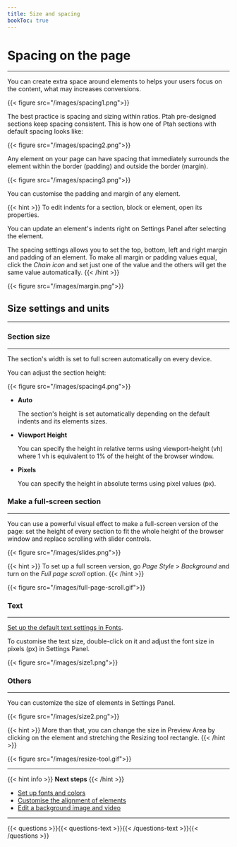 ```yaml
---
title: Size and spacing
bookToc: true
---
```


# Spacing on the page
***

You can create extra space around elements to helps your users focus on the content, what may increases conversions.

{{< figure src="/images/spacing1.png">}}

The best practice is spacing and sizing within ratios. Ptah pre-designed sections keep spacing consistent. 
This is how one of Ptah sections with default spacing looks like: 

{{< figure src="/images/spacing2.png">}}

Any element on your page can have spacing that immediately surrounds the element within the border (padding) and outside the border (margin).

{{< figure src="/images/spacing3.png">}}

You can customise the padding and margin of any element.

{{< hint >}}
To edit indents for a section, block or element, open its properties.

You can update an element's indents right on Settings Panel after selecting the element.

The spacing settings allows you to set the top, bottom, left and right margin and padding of an element. 
To make all margin or padding values equal, click the *Chain icon* and set just one of the value and the others will get the same value automatically.
{{< /hint >}}

{{< figure src="/images/margin.png">}}

## Size settings and units
***

### Section size
***

The section's width is set to full screen automatically on every device.

You can adjust the section height:

{{< figure src="/images/spacing4.png">}}

- **Auto**
    
    The section's height is set automatically depending on the default indents and its elements sizes.
    
- **Viewport Height**
    
    You can specify the height in relative terms using viewport-height (vh) 
    where 1 vh is equivalent to 1% of the height of the browser window.
    
- **Pixels**
    
    You can specify the height in absolute terms using pixel values (px).

### Make a full-screen section
***

You can use a powerful visual effect to make a full-screen version of the page: set the height of every section to fit the whole height of the browser window and replace scrolling with slider controls.

{{< figure src="/images/slides.png">}}

{{< hint >}}
To set up a full screen version, go *Page Style* > *Background* and turn on the *Full page scroll* option.
{{< /hint >}}

{{< figure src="/images/full-page-scroll.gif">}}

### Text
***

[Set up the default text settings in Fonts](/docs/fonts-and-colors/).

To customise the text size, double-click on it and adjust the font size in pixels (px) in Settings Panel.

{{< figure src="/images/size1.png">}}

### Others
***

You can customize the size of elements in Settings Panel.

{{< figure src="/images/size2.png">}}

{{< hint >}}
More than that, you can change the size in Preview Area by clicking on the element and stretching the Resizing tool rectangle.
{{< /hint >}}

{{< figure src="/images/resize-tool.gif">}}

***

{{< hint info >}}
**Next steps**
{{< /hint >}}

- [Set up fonts and colors](/docs/fonts-and-colors/)
- [Customise the alignment of elements](/docs/align/)
- [Edit a background image and video](/docs/background/)

***

{{< questions >}}{{< questions-text >}}{{< /questions-text >}}{{< /questions >}}